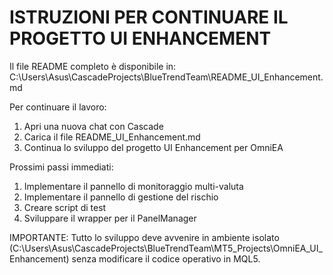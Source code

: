 # ISTRUZIONI PER CONTINUARE IL PROGETTO UI ENHANCEMENT

Il file README completo è disponibile in:
C:\Users\Asus\CascadeProjects\BlueTrendTeam\README_UI_Enhancement.md

Per continuare il lavoro:
1. Apri una nuova chat con Cascade
2. Carica il file README_UI_Enhancement.md
3. Continua lo sviluppo del progetto UI Enhancement per OmniEA

Prossimi passi immediati:
1. Implementare il pannello di monitoraggio multi-valuta
2. Implementare il pannello di gestione del rischio
3. Creare script di test
4. Sviluppare il wrapper per il PanelManager

IMPORTANTE: Tutto lo sviluppo deve avvenire in ambiente isolato (C:\Users\Asus\CascadeProjects\BlueTrendTeam\MT5_Projects\OmniEA_UI_Enhancement) senza modificare il codice operativo in MQL5.
